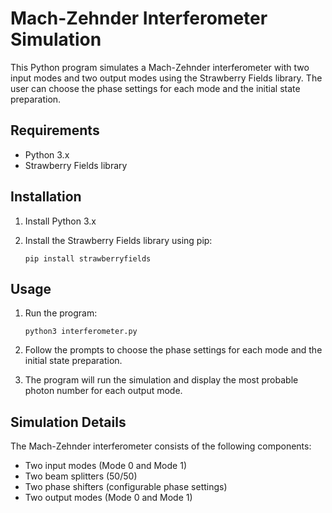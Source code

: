 # Mach-Zehnder Interferometer Simulation

This Python program simulates a Mach-Zehnder interferometer with two input modes and two output modes using the Strawberry Fields library. The user can choose the phase settings for each mode and the initial state preparation.

## Requirements

- Python 3.x
- Strawberry Fields library

## Installation

1. Install Python 3.x

2. Install the Strawberry Fields library using pip:
   ```
   pip install strawberryfields
   ```

## Usage

1. Run the program:
   ```
   python3 interferometer.py
   ```

2. Follow the prompts to choose the phase settings for each mode and the initial state preparation.

3. The program will run the simulation and display the most probable photon number for each output mode.

## Simulation Details

The Mach-Zehnder interferometer consists of the following components:

- Two input modes (Mode 0 and Mode 1)
- Two beam splitters (50/50)
- Two phase shifters (configurable phase settings)
- Two output modes (Mode 0 and Mode 1)
